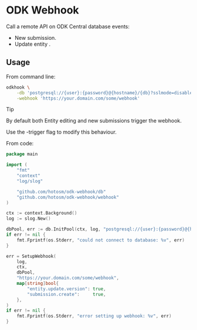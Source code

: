 # ODK Webhook

Call a remote API on ODK Central database events:

- New submission.
- Update entity .

## Usage

From command line:

```bash
odkhook \
    -db 'postgresql://{user}:{password}@{hostname}/{db}?sslmode=disable' \
    -webhook 'https://your.domain.com/some/webhook'
```

> [!TIP]
> By default both Entity editing and new submissions trigger the webhook.
>
> Use the -trigger flag to modify this behaviour.

From code:

```go
package main

import (
    "fmt"
    "context"
    "log/slog"

	"github.com/hotosm/odk-webhook/db"
	"github.com/hotosm/odk-webhook/webhook"
)

ctx := context.Background()
log := slog.New()

dbPool, err := db.InitPool(ctx, log, "postgresql://{user}:{password}@{hostname}/{db}?sslmode=disable")
if err != nil {
    fmt.Fprintf(os.Stderr, "could not connect to database: %v", err)
}

err = SetupWebhook(
    log,
    ctx,
    dbPool,
    "https://your.domain.com/some/webhook",
    map[string]bool{
        "entity.update.version": true,
        "submission.create":     true,
    },
)
if err != nil {
    fmt.Fprintf(os.Stderr, "error setting up webhook: %v", err)
}
```
